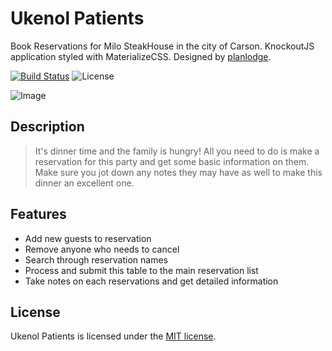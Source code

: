 # Ukenol Patients

Book Reservations for Milo SteakHouse in the city of Carson. KnockoutJS application styled with MaterializeCSS. Designed by [planlodge](http://planlodge.com).

[![Build Status](https://travis-ci.org/stevenbenner/jquery-powertip.svg?branch=master)](https://travis-ci.org/stevenbenner/jquery-powertip)
![License](https://img.shields.io/packagist/l/doctrine/orm.svg)

![Image](https://github.com/planlodge/Milo-SteakHouse/blob/master/public/images/screen5.png?raw=true)

## Description

> It's dinner time and the family is hungry! All you need to do is make a reservation for this party and get some basic information on them. Make sure you jot down any notes they may have as well to make this dinner an excellent one.

## Features
- Add new guests to reservation
- Remove anyone who needs to cancel
- Search through reservation names
- Process and submit this table to the main reservation list
- Take notes on each reservations and get detailed information

## License

Ukenol Patients is licensed under the [MIT license](http://opensource.org/licenses/MIT).

